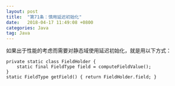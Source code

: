```yaml
---
layout: post
title:  "第71条：慎用延迟初始化"
date:   2018-04-17 11:49:08 +0800
categories: Java
tag: Java
---
```



如果出于性能的考虑而需要对静态域使用延迟初始化，就是用以下方式：
```
private static class FieldHolder {
    static final FieldType field = computeFieldValue();
}
static FieldType getField() { return FieldHolder.field; }
```